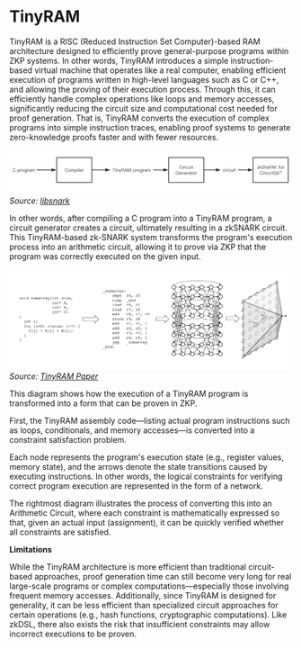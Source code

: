 # TinyRAM

TinyRAM is a RISC (Reduced Instruction Set Computer)-based RAM architecture designed to efficiently prove general-purpose programs within ZKP systems. In other words, TinyRAM introduces a simple instruction-based virtual machine that operates like a real computer, enabling efficient execution of programs written in high-level languages such as C or C++, and allowing the proving of their execution process. Through this, it can efficiently handle complex operations like loops and memory accesses, significantly reducing the circuit size and computational cost needed for proof generation. That is, TinyRAM converts the execution of complex programs into simple instruction traces, enabling proof systems to generate zero-knowledge proofs faster and with fewer resources.

![TinyRAM Architecture](./img/tinyRAM1.png)
*Source: [libsnark](https://github.com/scipr-lab/libsnark?ref=hackernoon.com)*

In other words, after compiling a C program into a TinyRAM program, a circuit generator creates a circuit, ultimately resulting in a zkSNARK circuit. This TinyRAM-based zk-SNARK system transforms the program's execution process into an arithmetic circuit, allowing it to prove via ZKP that the program was correctly executed on the given input.

![TinyRAM Execution Flow](./img/tinyRAM2.png)
*Source: [TinyRAM Paper](https://eprint.iacr.org/2013/507.pd)*

This diagram shows how the execution of a TinyRAM program is transformed into a form that can be proven in ZKP.

First, the TinyRAM assembly code—listing actual program instructions such as loops, conditionals, and memory accesses—is converted into a constraint satisfaction problem.

Each node represents the program's execution state (e.g., register values, memory state), and the arrows denote the state transitions caused by executing instructions. In other words, the logical constraints for verifying correct program execution are represented in the form of a network.

The rightmost diagram illustrates the process of converting this into an Arithmetic Circuit, where each constraint is mathematically expressed so that, given an actual input (assignment), it can be quickly verified whether all constraints are satisfied.

**Limitations**

While the TinyRAM architecture is more efficient than traditional circuit-based approaches, proof generation time can still become very long for real large-scale programs or complex computations—especially those involving frequent memory accesses. Additionally, since TinyRAM is designed for generality, it can be less efficient than specialized circuit approaches for certain operations (e.g., hash functions, cryptographic computations). Like zkDSL, there also exists the risk that insufficient constraints may allow incorrect executions to be proven.